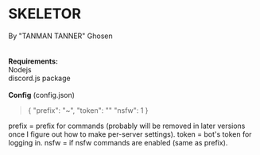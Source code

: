 # SKELETOR
By "TANMAN TANNER" Ghosen<br>
<br><br>
<b>Requirements:</b>
<br>Nodejs
<br>discord.js package
<br><br>
<b>Config</b>
(config.json)<br>
<blockquote>{
	"prefix": "~",
	"token": ""
	"nsfw": 1
}
</blockquote>
prefix = prefix for commands (probably will be removed in later versions once I figure out how to make per-server settings). token = bot's token for logging in. nsfw = if nsfw commands are enabled (same as prefix).
